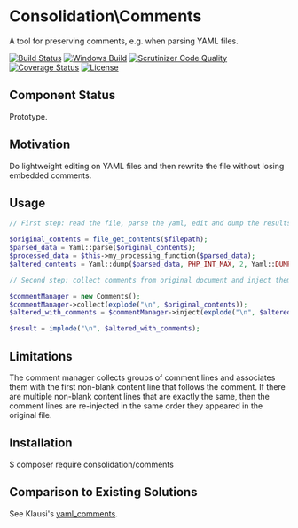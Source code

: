 # Consolidation\Comments

A tool for preserving comments, e.g. when parsing YAML files.

[![Build Status](https://travis-ci.org/consolidation/comments.svg?branch=main)](https://travis-ci.org/consolidation/comments)
[![Windows Build](https://ci.appveyor.com/api/projects/status/7x2amxttvvuuh7pf?svg=true)](https://ci.appveyor.com/project/greg-1-anderson/comments)
[![Scrutinizer Code Quality](https://scrutinizer-ci.com/g/consolidation/comments/badges/quality-score.png?b=main)](https://scrutinizer-ci.com/g/consolidation/comments/?branch=main)
[![Coverage Status](https://coveralls.io/repos/github/consolidation/comments/badge.svg?branch=main)](https://coveralls.io/github/consolidation/comments?branch=main)
[![License](https://poser.pugx.org/consolidation/comments/license)](https://packagist.org/packages/consolidation/comments)

## Component Status

Prototype.

## Motivation

Do lightweight editing on YAML files and then rewrite the file without losing embedded comments.

## Usage

```php
// First step: read the file, parse the yaml, edit and dump the results.

$original_contents = file_get_contents($filepath);
$parsed_data = Yaml::parse($original_contents);
$processed_data = $this->my_processing_function($parsed_data);
$altered_contents = Yaml::dump($parsed_data, PHP_INT_MAX, 2, Yaml::DUMP_MULTI_LINE_LITERAL_BLOCK);

// Second step: collect comments from original document and inject them into result.

$commentManager = new Comments();
$commentManager->collect(explode("\n", $original_contents));
$altered_with_comments = $commentManager->inject(explode("\n", $altered_contents));

$result = implode("\n", $altered_with_comments);
```
## Limitations

The comment manager collects groups of comment lines and associates them with the first non-blank content line that follows the comment. If there are multiple non-blank content lines that are exactly the same, then the comment lines are re-injected in the same order they appeared in the original file.

## Installation

$ composer require consolidation/comments

## Comparison to Existing Solutions

See Klausi's [yaml_comments](https://github.com/klausi/yaml_comments).
